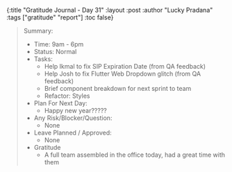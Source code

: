 {:title "Gratitude Journal - Day 31"
:layout :post
:author "Lucky Pradana"   
:tags  ["gratitude" "report"]
:toc false}

> Summary:
> - Time: 9am - 6pm
> - Status: Normal
> - Tasks:
>   - Help Ikmal to fix SIP Expiration Date (from QA feedback)
>   - Help Josh to fix Flutter Web Dropdown glitch (from QA feedback)
>   - Brief component breakdown for next sprint to team
>   - Refactor: Styles
> - Plan For Next Day:
>   - Happy new year?????
> - Any Risk/Blocker/Question:
>   - None
> - Leave Planned / Approved:
>   - None
> - Gratitude
>   - A full team assembled in the office today, had a great time with them    
